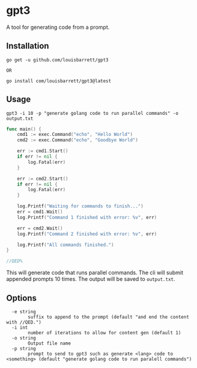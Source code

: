 # gpt3

A tool for generating code from a prompt.

## Installation

```
go get -u github.com/louisbarrett/gpt3

OR 

go install com/louisbarrett/gpt3@latest
```

## Usage

`gpt3 -i 10 -p "generate golang code to run parallel commands" -o output.txt`

```go
func main() {
    cmd1 := exec.Command("echo", "Hello World")
    cmd2 := exec.Command("echo", "Goodbye World")

    err := cmd1.Start()
    if err != nil {
        log.Fatal(err)
    }

    err := cmd2.Start()
    if err != nil {
        log.Fatal(err)
    }

    log.Printf("Waiting for commands to finish...")
    err = cmd1.Wait()
    log.Printf("Command 1 finished with error: %v", err)

    err = cmd2.Wait()
    log.Printf("Command 2 finished with error: %v", err)

    log.Printf("All commands finished.")
}

//QED%
```

This will generate code that runs parallel commands. The cli will submit appended prompts 10 times. The output will be saved to `output.txt`.

## Options

```
  -e string
        suffix to append to the prompt (default "and end the content with //QED.")
  -i int
        number of iterations to allow for content gen (default 1)
  -o string
        Output file name
  -p string
        prompt to send to gpt3 such as generate <lang> code to <something> (default "generate golang code to run paralell commands")
```
